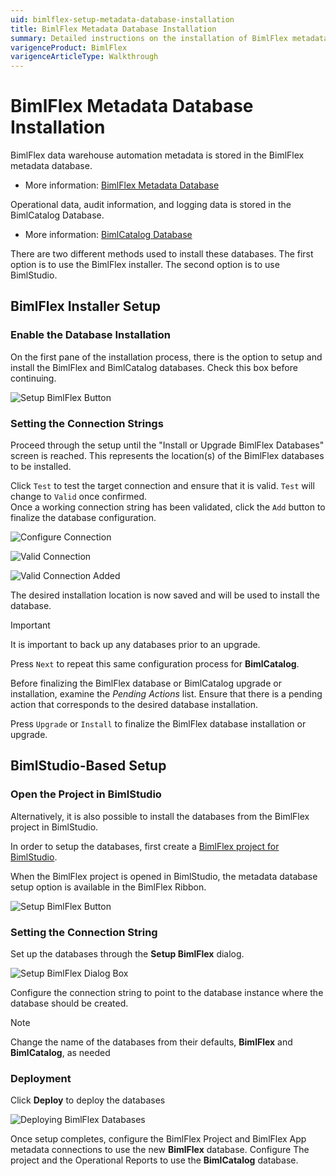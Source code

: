 ```yaml
---
uid: bimlflex-setup-metadata-database-installation
title: BimlFlex Metadata Database Installation
summary: Detailed instructions on the installation of BimlFlex metadata database through BimlFlex installer or through BimlStudio
varigenceProduct: BimlFlex
varigenceArticleType: Walkthrough
---
```

# BimlFlex Metadata Database Installation

BimlFlex data warehouse automation metadata is stored in the BimlFlex metadata database.

* More information: [BimlFlex Metadata Database](xref:bimlflex-components-metadata-database)

Operational data, audit information, and logging data is stored in the BimlCatalog Database.

* More information: [BimlCatalog Database](xref:bimlflex-components-bimlcatalog-database)

There are two different methods used to install these databases.
The first option is to use the BimlFlex installer.
The second option is to use BimlStudio.

## BimlFlex Installer Setup

### Enable the Database Installation

On the first pane of the installation process, there is the option to setup and install the BimlFlex and BimlCatalog databases. Check this box before continuing.

![Setup BimlFlex Button](images/bfxinstalldbs.png "Setup BimlFlex Button")

### Setting the Connection Strings

Proceed through the setup until the "Install or Upgrade BimlFlex Databases" screen is reached.
This represents the location(s) of the BimlFlex databases to be installed.

Click `Test` to test the target connection and ensure that it is valid. `Test` will change to `Valid` once confirmed.  
Once a working connection string has been validated, click the `Add` button to finalize the database configuration. 

![Configure Connection](images/bfx-install-test.png "Configure Connection")

![Valid Connection](images/bfx-install-valid.png "Valid Connection")

![Valid Connection Added](images/bfx-install-added.png "Valid Connection Added")

<!--
![Configure your connection](images/installer-db-configuration.png "Configure Your Connection")

![Finalized installation locations](images/addedlocations.png "Installation locations")  
-->

The desired installation location is now saved and will be used to install the database.

>[!IMPORTANT]
> It is important to back up any databases prior to an upgrade.

Press `Next` to repeat this same configuration process for **BimlCatalog**.

Before finalizing the BimlFlex database or BimlCatalog upgrade or installation, examine the *Pending Actions* list. 
Ensure that there is a pending action that corresponds to the desired database installation.

Press `Upgrade` or `Install` to finalize the BimlFlex database installation or upgrade.

## BimlStudio-Based Setup

### Open the Project in BimlStudio

Alternatively, it is also possible to install the databases from the BimlFlex project in BimlStudio.

In order to setup the databases, first create a [BimlFlex project for BimlStudio](xref:bimlflex-setup-bimlstudio-project).

When the BimlFlex project is opened in BimlStudio, the metadata database setup option is available in the BimlFlex Ribbon.

![Setup BimlFlex Button](images/metadata-database-setup-btn.png "Setup BimlFlex Button")  

### Setting the Connection String

Set up the databases through the **Setup BimlFlex** dialog.

![Setup BimlFlex Dialog Box](images/metadata-database-setup-dialog.png "Setup BimlFlex Dialog Box")

Configure the connection string to point to the database instance where the database should be created.

> [!NOTE]
> Change the name of the databases from their defaults, **BimlFlex** and **BimlCatalog**, as needed

### Deployment

Click **Deploy** to deploy the databases

![Deploying BimlFlex Databases](images/installing-text.png "Deploying BimlFlex Databases")

Once setup completes, configure the BimlFlex Project and BimlFlex App metadata connections to use the new **BimlFlex** database.
Configure The project and the Operational Reports to use the **BimlCatalog** database.